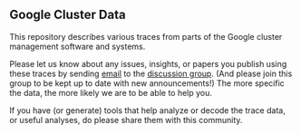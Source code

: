 ## Google Cluster Data

This repository describes various traces from parts of the Google cluster management software and systems.

Please let us know about any issues, insights, or papers you publish using these traces by sending [email](mailto:googleclusterdata-discuss@googlegroups.com) to the [discussion group](http://groups.google.com/group/googleclusterdata-discuss). (And please join this group to be kept up to date with new announcements!) The more specific the data, the more likely we are to be able to help you.

If you have (or generate) tools that help analyze or decode the trace data, or useful analyses, do please share them with this community.
